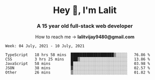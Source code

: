<h1 align="center">Hey 👋, I'm Lalit</h1>
<h3 align="center">A 15 year old full-stack web developer</h3>

<p align="center">How to reach me → <strong>lalitvijay9480@gmail.com</strong></p>

<!--START_SECTION:waka-->
```text
Week: 04 July, 2021 - 10 July, 2021

TypeScript   18 hrs 58 mins  ███████████████████▒░░░░░   76.86 % 
CSS          3 hrs 25 mins   ███▒░░░░░░░░░░░░░░░░░░░░░   13.86 % 
JavaScript   58 mins         █░░░░░░░░░░░░░░░░░░░░░░░░   03.98 % 
JSON         38 mins         ▓░░░░░░░░░░░░░░░░░░░░░░░░   02.57 % 
Other        26 mins         ▒░░░░░░░░░░░░░░░░░░░░░░░░   01.82 % 
```
<!--END_SECTION:waka-->

